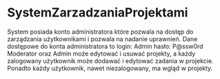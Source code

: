 # SystemZarzadzaniaProjektami
System posiada konto administratora które pozwala na dostęp do zarządzania użytkownikami i pozwala na nadanie uprawnień. Dane dostępowe do konta administratora to 
login: Admin
hasło: P@ssw0rd
Moderator oraz Admin może edytować i usuwać projekty, a każdy zalogowany użytkownik może dodawać i edytować zadania w projekcie.
Ponadto każdy użytkownik, nawet niezalogowany, ma wgląd w projekty.